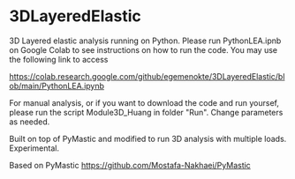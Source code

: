 # 3DLayeredElastic
3D Layered elastic analysis running on Python. Please run PythonLEA.ipnb on Google Colab to see instructions on how to run the code. You may use the following link to access

https://colab.research.google.com/github/egemenokte/3DLayeredElastic/blob/main/PythonLEA.ipynb

For manual analysis, or if you want to download the code and run yoursef, please run the script Module3D_Huang in folder "Run". Change parameters as needed. 

Built on top of PyMastic and modified to run 3D analysis with multiple loads. Experimental. 

Based on PyMastic https://github.com/Mostafa-Nakhaei/PyMastic
